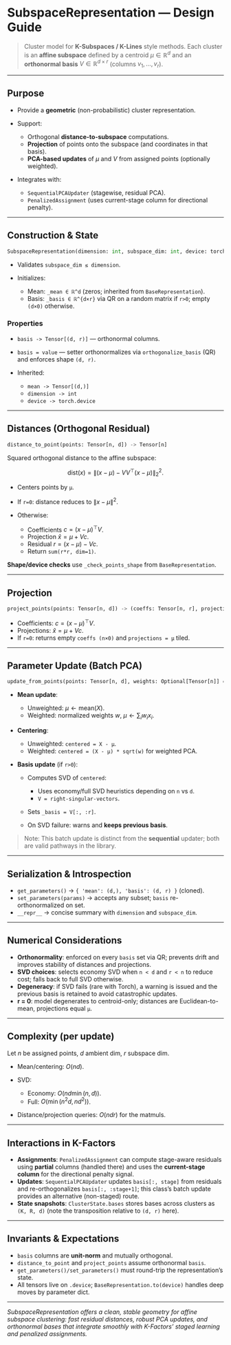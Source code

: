 # SubspaceRepresentation — Design Guide

> Cluster model for **K-Subspaces / K-Lines** style methods. Each cluster is an **affine subspace** defined by a centroid $\mu \in \mathbb{R}^d$ and an **orthonormal basis** $V \in \mathbb{R}^{d\times r}$ (columns $v_1,\dots,v_r$).

---

## Purpose

* Provide a **geometric** (non-probabilistic) cluster representation.
* Support:

  * Orthogonal **distance-to-subspace** computations.
  * **Projection** of points onto the subspace (and coordinates in that basis).
  * **PCA-based updates** of $\mu$ and $V$ from assigned points (optionally weighted).
* Integrates with:

  * `SequentialPCAUpdater` (stagewise, residual PCA).
  * `PenalizedAssignment` (uses current-stage column for directional penalty).

---

## Construction & State

```python
SubspaceRepresentation(dimension: int, subspace_dim: int, device: torch.device)
```

* Validates `subspace_dim ≤ dimension`.
* Initializes:

  * Mean: `_mean ∈ ℝ^d` (zeros; inherited from `BaseRepresentation`).
  * Basis: `_basis ∈ ℝ^{d×r}` via QR on a random matrix if `r>0`; empty `(d×0)` otherwise.

### Properties

* `basis -> Tensor[(d, r)]` — orthonormal columns.
* `basis = value` — setter orthonormalizes via `orthogonalize_basis` (QR) and enforces shape `(d, r)`.
* Inherited:

  * `mean -> Tensor[(d,)]`
  * `dimension -> int`
  * `device -> torch.device`

---

## Distances (Orthogonal Residual)

```python
distance_to_point(points: Tensor[n, d]) -> Tensor[n]
```

Squared orthogonal distance to the affine subspace:

$$
\mathrm{dist}(x) = \left\| (x-\mu) - V V^\top (x-\mu) \right\|_2^2.
$$

* Centers points by `μ`.
* If `r=0`: distance reduces to $\|x-\mu\|^2$.
* Otherwise:

  * Coefficients $c = (x-\mu)^\top V$.
  * Projection $\hat{x} = \mu + V c$.
  * Residual $r = (x-\mu) - V c$.
  * Return `sum(r*r, dim=1)`.

**Shape/device checks** use `_check_points_shape` from `BaseRepresentation`.

---

## Projection

```python
project_points(points: Tensor[n, d]) -> (coeffs: Tensor[n, r], projections: Tensor[n, d])
```

* Coefficients: $c = (x-\mu)^\top V$.
* Projections: $\hat{x} = \mu + V c$.
* If `r=0`: returns empty `coeffs (n×0)` and `projections = μ` tiled.

---

## Parameter Update (Batch PCA)

```python
update_from_points(points: Tensor[n, d], weights: Optional[Tensor[n]] = None) -> None
```

* **Mean update**:

  * Unweighted: $\mu \leftarrow \text{mean}(X)$.
  * Weighted: normalized weights $w$, $\mu \leftarrow \sum_i w_i x_i$.
* **Centering**:

  * Unweighted: `centered = X - μ`.
  * Weighted: `centered = (X - μ) * sqrt(w)` for weighted PCA.
* **Basis update** (if `r>0`):

  * Computes SVD of `centered`:

    * Uses economy/full SVD heuristics depending on `n` vs `d`.
    * `V = right-singular-vectors`.
  * Sets `_basis = V[:, :r]`.
  * On SVD failure: warns and **keeps previous basis**.

> Note: This batch update is distinct from the **sequential** updater; both are valid pathways in the library.

---

## Serialization & Introspection

* `get_parameters()` → `{ 'mean': (d,), 'basis': (d, r) }` (cloned).
* `set_parameters(params)` → accepts any subset; `basis` re-orthonormalized on set.
* `__repr__` → concise summary with `dimension` and `subspace_dim`.

---

## Numerical Considerations

* **Orthonormality**: enforced on every `basis` set via QR; prevents drift and improves stability of distances and projections.
* **SVD choices**: selects economy SVD when `n < d` and `r < n` to reduce cost; falls back to full SVD otherwise.
* **Degeneracy**: if SVD fails (rare with Torch), a warning is issued and the previous basis is retained to avoid catastrophic updates.
* **r = 0**: model degenerates to centroid-only; distances are Euclidean-to-mean, projections equal `μ`.

---

## Complexity (per update)

Let $n$ be assigned points, $d$ ambient dim, $r$ subspace dim.

* Mean/centering: $O(nd)$.
* SVD:

  * Economy: $O(nd\min(n,d))$.
  * Full: $O(\min(n^2d, nd^2))$.
* Distance/projection queries: $O(ndr)$ for the matmuls.

---

## Interactions in K-Factors

* **Assignments**: `PenalizedAssignment` can compute stage-aware residuals using **partial** columns (handled there) and uses the **current-stage column** for the directional penalty signal.
* **Updates**: `SequentialPCAUpdater` updates `basis[:, stage]` from residuals and re-orthogonalizes `basis[:, :stage+1]`; this class’s batch update provides an alternative (non-staged) route.
* **State snapshots**: `ClusterState.bases` stores bases across clusters as `(K, R, d)` (note the transposition relative to `(d, r)` here).

---

## Invariants & Expectations

* `basis` columns are **unit-norm** and mutually orthogonal.
* `distance_to_point` and `project_points` assume orthonormal `basis`.
* `get_parameters()/set_parameters()` must round-trip the representation’s state.
* All tensors live on `.device`; `BaseRepresentation.to(device)` handles deep moves by parameter dict.

---

*SubspaceRepresentation offers a clean, stable geometry for affine subspace clustering: fast residual distances, robust PCA updates, and orthonormal bases that integrate smoothly with K-Factors’ staged learning and penalized assignments.*
